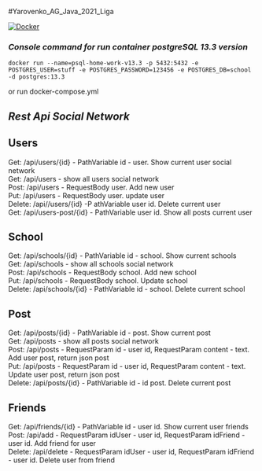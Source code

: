 #Yarovenko_AG_Java_2021_Liga
 
[![Docker](https://d1.awsstatic.com/acs/characters/Logos/Docker-Logo_Horizontel_279x131.b8a5c41e56b77706656d61080f6a0217a3ba356d.png)](https://www.docker.com/)

### _Console command for run container postgreSQL 13.3 version_ 

~~~shell
docker run --name=psql-home-work-v13.3 -p 5432:5432 -e POSTGRES_USER=stuff -e POSTGRES_PASSWORD=123456 -e POSTGRES_DB=school -d postgres:13.3
~~~

or  run docker-compose.yml

## _Rest Api Social Network_

## Users
Get: /api/users/{id}  - PathVariable id - user. Show current user social network  
Get: /api/users - show all users social network  
Post: /api/users - RequestBody user. Add new user  
Put: /api/users - RequestBody user. update user  
Delete: /api//users/{id} -P athVariable user id. Delete current user  
Get: /api/users-post/{id} - PathVariable user id. Show all posts current user  

## School
Get: /api/schools/{id} - PathVariable id - school. Show current schools  
Get: /api/schools - show all schools social network  
Post: /api/schools - RequestBody school. Add new school  
Put: /api/schools - RequestBody school. Update school  
Delete: /api/schools/{id} - PathVariable id - school. Delete current school  

## Post
Get: /api/posts/{id} - PathVariable id - post. Show current post  
Get: /api/posts - show all posts social network  
Post: /api/posts - RequestParam id - user id, RequestParam content - text. Add user post, return json post  
Put: /api/posts - RequestParam id - user id, RequestParam content - text. Update user post, return json post  
Delete: /api/posts/{id} - PathVariable id - id post. Delete current post  

## Friends
Get: /api/friends/{id} - PathVariable id - user id. Show current user friends  
Post: /api/add - RequestParam idUser - user id, RequestParam idFriend - user id. Add friend for user  
Delete: /api/delete - RequestParam idUser - user id, RequestParam idFriend - user id. Delete user from friend
